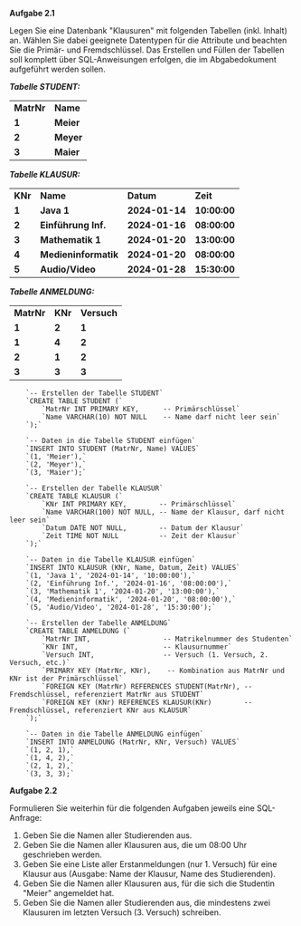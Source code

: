 **Aufgabe 2.1**

Legen Sie eine Datenbank "Klausuren" mit folgenden Tabellen (inkl. Inhalt) an. Wählen Sie dabei geeignete Datentypen für die Attribute und beachten Sie die Primär- und Fremdschlüssel. Das Erstellen und Füllen der Tabellen soll komplett über SQL-Anweisungen erfolgen, die im Abgabedokument aufgeführt werden sollen.  
  
  
**_Tabelle STUDENT:_**

|   |   |
|---|---|
|**MatrNr**|**Name**|
|**1**|**Meier**|
|**2**|**Meyer**|
|**3**|**Maier**|

**_Tabelle KLAUSUR:_**

|   |   |   |   |
|---|---|---|---|
|**KNr**|**Name**|**Datum**|**Zeit**|
|**1**|**Java 1**|**2024-01-14**|**10:00:00**|
|**2**|**Einführung Inf.**|****2024**-01-16**|**08:00:00**|
|**3**|**Mathematik 1**|****2024**-01-20**|**13:00:00**|
|**4**|**Medieninformatik**|****2024**-01-20**|**08:00:00**|
|**5**|**Audio/Video**|****2024**-01-28**|**15:30:00**|

**_Tabelle ANMELDUNG:_**

|            |         |             |
| ---------- | ------- | ----------- |
| **MatrNr** | **KNr** | **Versuch** |
| **1**      | **2**   | **1**       |
| **1**      | **4**   | **2**       |
| **2**      | **1**   | **2**       |
| **3**      | **3**   | **3**       |
		`-- Erstellen der Tabelle STUDENT`
		`CREATE TABLE STUDENT (`
		    `MatrNr INT PRIMARY KEY,      -- Primärschlüssel`
		    `Name VARCHAR(10) NOT NULL    -- Name darf nicht leer sein`
		`);`
		
		`-- Daten in die Tabelle STUDENT einfügen`
		`INSERT INTO STUDENT (MatrNr, Name) VALUES`
		`(1, 'Meier'),`
		`(2, 'Meyer'),`
		`(3, 'Maier');`
		
		`-- Erstellen der Tabelle KLAUSUR`
		`CREATE TABLE KLAUSUR (`
		    `KNr INT PRIMARY KEY,        -- Primärschlüssel`
		    `Name VARCHAR(100) NOT NULL, -- Name der Klausur, darf nicht leer sein`
		    `Datum DATE NOT NULL,        -- Datum der Klausur`
		    `Zeit TIME NOT NULL          -- Zeit der Klausur`
		`);`
		
		`-- Daten in die Tabelle KLAUSUR einfügen`
		`INSERT INTO KLAUSUR (KNr, Name, Datum, Zeit) VALUES`
		`(1, 'Java 1', '2024-01-14', '10:00:00'),`
		`(2, 'Einführung Inf.', '2024-01-16', '08:00:00'),`
		`(3, 'Mathematik 1', '2024-01-20', '13:00:00'),`
		`(4, 'Medieninformatik', '2024-01-20', '08:00:00'),`
		`(5, 'Audio/Video', '2024-01-28', '15:30:00');`
		
		`-- Erstellen der Tabelle ANMELDUNG`
		`CREATE TABLE ANMELDUNG (`
		    `MatrNr INT,                  -- Matrikelnummer des Studenten`
		    `KNr INT,                     -- Klausurnummer`
		    `Versuch INT,                 -- Versuch (1. Versuch, 2. Versuch, etc.)`
		    `PRIMARY KEY (MatrNr, KNr),    -- Kombination aus MatrNr und KNr ist der Primärschlüssel`
		    `FOREIGN KEY (MatrNr) REFERENCES STUDENT(MatrNr), -- Fremdschlüssel, referenziert MatrNr aus STUDENT`
		    `FOREIGN KEY (KNr) REFERENCES KLAUSUR(KNr)        -- Fremdschlüssel, referenziert KNr aus KLAUSUR`
		`);`
		
		`-- Daten in die Tabelle ANMELDUNG einfügen`
		`INSERT INTO ANMELDUNG (MatrNr, KNr, Versuch) VALUES`
		`(1, 2, 1),`
		`(1, 4, 2),`
		`(2, 1, 2),`
		`(3, 3, 3);`

**Aufgabe 2.2**

Formulieren Sie weiterhin für die folgenden Aufgaben jeweils eine SQL-Anfrage:

1. Geben Sie die Namen aller Studierenden aus.
2. Geben Sie die Namen aller Klausuren aus, die um 08:00 Uhr geschrieben werden.
3. Geben Sie eine Liste aller Erstanmeldungen (nur 1. Versuch) für eine Klausur aus (Ausgabe: Name der Klausur, Name des Studierenden).
4. Geben Sie die Namen aller Klausuren aus, für die sich die Studentin "Meier" angemeldet hat.
5. Geben Sie die Namen aller Studierenden aus, die mindestens zwei Klausuren im letzten Versuch (3. Versuch) schreiben.